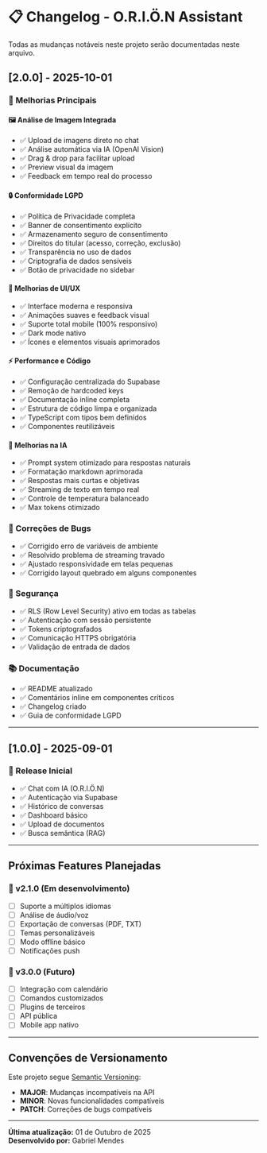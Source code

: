 # 📋 Changelog - O.R.I.Ö.N Assistant

Todas as mudanças notáveis neste projeto serão documentadas neste arquivo.

## [2.0.0] - 2025-10-01

### 🎉 Melhorias Principais

#### 🖼️ **Análise de Imagem Integrada**
- ✅ Upload de imagens direto no chat
- ✅ Análise automática via IA (OpenAI Vision)
- ✅ Drag & drop para facilitar upload
- ✅ Preview visual da imagem
- ✅ Feedback em tempo real do processo

#### 🔒 **Conformidade LGPD**
- ✅ Política de Privacidade completa
- ✅ Banner de consentimento explícito
- ✅ Armazenamento seguro de consentimento
- ✅ Direitos do titular (acesso, correção, exclusão)
- ✅ Transparência no uso de dados
- ✅ Criptografia de dados sensíveis
- ✅ Botão de privacidade no sidebar

#### 🎨 **Melhorias de UI/UX**
- ✅ Interface moderna e responsiva
- ✅ Animações suaves e feedback visual
- ✅ Suporte total mobile (100% responsivo)
- ✅ Dark mode nativo
- ✅ Ícones e elementos visuais aprimorados

#### ⚡ **Performance e Código**
- ✅ Configuração centralizada do Supabase
- ✅ Remoção de hardcoded keys
- ✅ Documentação inline completa
- ✅ Estrutura de código limpa e organizada
- ✅ TypeScript com tipos bem definidos
- ✅ Componentes reutilizáveis

#### 🤖 **Melhorias na IA**
- ✅ Prompt system otimizado para respostas naturais
- ✅ Formatação markdown aprimorada
- ✅ Respostas mais curtas e objetivas
- ✅ Streaming de texto em tempo real
- ✅ Controle de temperatura balanceado
- ✅ Max tokens otimizado

### 🐛 Correções de Bugs
- ✅ Corrigido erro de variáveis de ambiente
- ✅ Resolvido problema de streaming travado
- ✅ Ajustado responsividade em telas pequenas
- ✅ Corrigido layout quebrado em alguns componentes

### 🔐 Segurança
- ✅ RLS (Row Level Security) ativo em todas as tabelas
- ✅ Autenticação com sessão persistente
- ✅ Tokens criptografados
- ✅ Comunicação HTTPS obrigatória
- ✅ Validação de entrada de dados

### 📚 Documentação
- ✅ README atualizado
- ✅ Comentários inline em componentes críticos
- ✅ Changelog criado
- ✅ Guia de conformidade LGPD

---

## [1.0.0] - 2025-09-01

### 🎉 Release Inicial
- ✅ Chat com IA (O.R.I.Ö.N)
- ✅ Autenticação via Supabase
- ✅ Histórico de conversas
- ✅ Dashboard básico
- ✅ Upload de documentos
- ✅ Busca semântica (RAG)

---

## Próximas Features Planejadas

### 🚀 v2.1.0 (Em desenvolvimento)
- [ ] Suporte a múltiplos idiomas
- [ ] Análise de áudio/voz
- [ ] Exportação de conversas (PDF, TXT)
- [ ] Temas personalizáveis
- [ ] Modo offline básico
- [ ] Notificações push

### 🔮 v3.0.0 (Futuro)
- [ ] Integração com calendário
- [ ] Comandos customizados
- [ ] Plugins de terceiros
- [ ] API pública
- [ ] Mobile app nativo

---

## Convenções de Versionamento

Este projeto segue [Semantic Versioning](https://semver.org/):
- **MAJOR**: Mudanças incompatíveis na API
- **MINOR**: Novas funcionalidades compatíveis
- **PATCH**: Correções de bugs compatíveis

---

**Última atualização:** 01 de Outubro de 2025  
**Desenvolvido por:** Gabriel Mendes
